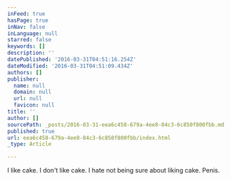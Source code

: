 ```yaml
---
inFeed: true
hasPage: true
inNav: false
inLanguage: null
starred: false
keywords: []
description: ''
datePublished: '2016-03-31T04:51:16.254Z'
dateModified: '2016-03-31T04:51:09.434Z'
authors: []
publisher:
  name: null
  domain: null
  url: null
  favicon: null
title: ''
author: []
sourcePath: _posts/2016-03-31-eea6c458-679a-4ee8-84c3-6c850f800fbb.md
published: true
url: eea6c458-679a-4ee8-84c3-6c850f800fbb/index.html
_type: Article

---
```

I like cake. I don't like cake. I hate not being sure about liking cake. Penis.